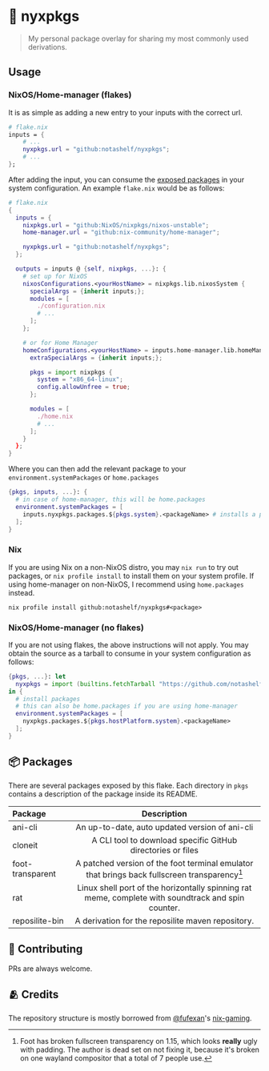 # 🌙 nyxpkgs

> My personal package overlay for sharing my most commonly used derivations.

## Usage

### NixOS/Home-manager (flakes)

It is as simple as adding a new entry to your inputs with the correct url.

```nix
# flake.nix
inputs = {
    # ...
    nyxpkgs.url = "github:notashelf/nyxpkgs";
    # ...
};
```

After adding the input, you can consume the [exposed packages](#packages) in your system configuration.
An example `flake.nix` would be as follows:

```nix
# flake.nix
{
  inputs = {
    nixpkgs.url = "github:NixOS/nixpkgs/nixos-unstable";
    home-manager.url = "github:nix-community/home-manager";

    nyxpkgs.url = "github:notashelf/nyxpkgs";
  };

  outputs = inputs @ {self, nixpkgs, ...}: {
    # set up for NixOS
    nixosConfigurations.<yourHostName> = nixpkgs.lib.nixosSystem {
      specialArgs = {inherit inputs;};
      modules = [
        ./configuration.nix
        # ...
      ];
    };

    # or for Home Manager
    homeConfigurations.<yourHostName> = inputs.home-manager.lib.homeManagerConfiguration {
      extraSpecialArgs = {inherit inputs;};

      pkgs = import nixpkgs {
        system = "x86_64-linux";
        config.allowUnfree = true;
      };

      modules = [
        ./home.nix
        # ...
      ];
    }
  };
}
```

Where you can then add the relevant package to your `environment.systemPackages` or `home.packages`

```nix
{pkgs, inputs, ...}: {
  # in case of home-manager, this will be home.packages
  environment.systemPackages = [
    inputs.nyxpkgs.packages.${pkgs.system}.<packageName> # installs a package
  ];
}
```

### Nix

If you are using Nix on a non-NixOS distro, you may `nix run` to try out packages, or `nix profile install` to
install them on your system profile. If using home-manager on non-NixOS, I recommend using `home.packages` instead.

```console
nix profile install github:notashelf/nyxpkgs#<package>
```

### NixOS/Home-manager (no flakes)

If you are not using flakes, the above instructions will not apply. You may obtain the source as a tarball to
consume in your system configuration as follows:

```nix
{pkgs, ...}: let
  nyxpkgs = import (builtins.fetchTarball "https://github.com/notashelf/nyxpkgs/archive/main.tar.gz");
in {
  # install packages
  # this can also be home.packages if you are using home-manager
  environment.systemPackages = [
    nyxpkgs.packages.${pkgs.hostPlatform.system}.<packageName>
  ];
}
```

## 📦 Packages

There are several packages exposed by this flake. Each directory in `pkgs` contains a description of the package inside its README.

| Package          |                                            Description                                             |
| :--------------- | :------------------------------------------------------------------------------------------------: |
| ani-cli          |                           An up-to-date, auto updated version of ani-cli                           |
| cloneit          |                    A CLI tool to download specific GitHub directories or files                     |
| foot-transparent |    A patched version of the foot terminal emulator that brings back fullscreen transparency[^1]    |
| rat              | Linux shell port of the horizontally spinning rat meme, complete with soundtrack and spin counter. |
| reposilite-bin   |                         A derivation for the reposilite maven repository.                          |

[^1]: Foot has broken fullscreen transparency on 1.15, which looks **really** ugly with padding. The author is dead set on not fixing it, because it's broken on one wayland compositor that a total of 7 people use.

## 🔧 Contributing

PRs are always welcome.

## 🫂 Credits

The repository structure is mostly borrowed from [@fufexan](https://github.com/fufexan)'s [nix-gaming](https://github.com/fufexan/nix-gaming).
